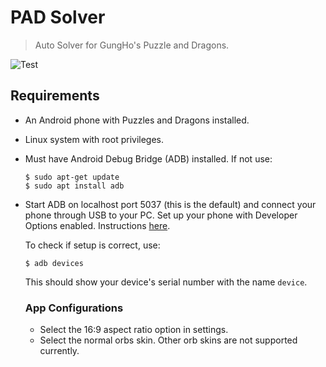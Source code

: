 # PAD Solver

> Auto Solver for GungHo's Puzzle and Dragons.

![Test](https://github.com/senkevinli/Pad-Auto-Solver/workflows/PAD_Solver/badge.svg)

## Requirements
- An Android phone with Puzzles and Dragons installed.
- Linux system with root privileges.
- Must have Android Debug Bridge (ADB) installed. If not use:
    ```
    $ sudo apt-get update
    $ sudo apt install adb
    ```
- Start ADB on localhost port 5037 (this is the default) and connect your phone
  through USB to your PC. Set up your phone with Developer Options enabled. Instructions [here](https://wiki.lineageos.org/adb_fastboot_guide.html).
  
  To check if setup is correct, use:
  ```
  $ adb devices
  ```
  This should show your device's serial number with the name `device`.
  ### App Configurations
  - Select the 16:9 aspect ratio option in settings.
  - Select the normal orbs skin. Other orb skins are not supported currently.

